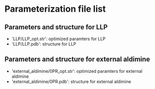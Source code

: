 # Parameterization file list

## Parameters and structure for LLP
- 'LLP/LLP_opt.str': optimized paramters for LLP
- 'LLP/LLP.pdb': structure for LLP
  
## Parameters and structure for external aldimine
- 'external_aldimine/0PR_opt.str': optimized paramters for external aldimine
- 'external_aldimine/0PR.pdb': structure for external aldimine
